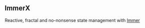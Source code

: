 ## ImmerX

Reactive, fractal and no-nonsense state management with [Immer](https://github.com/immerjs/immer)
